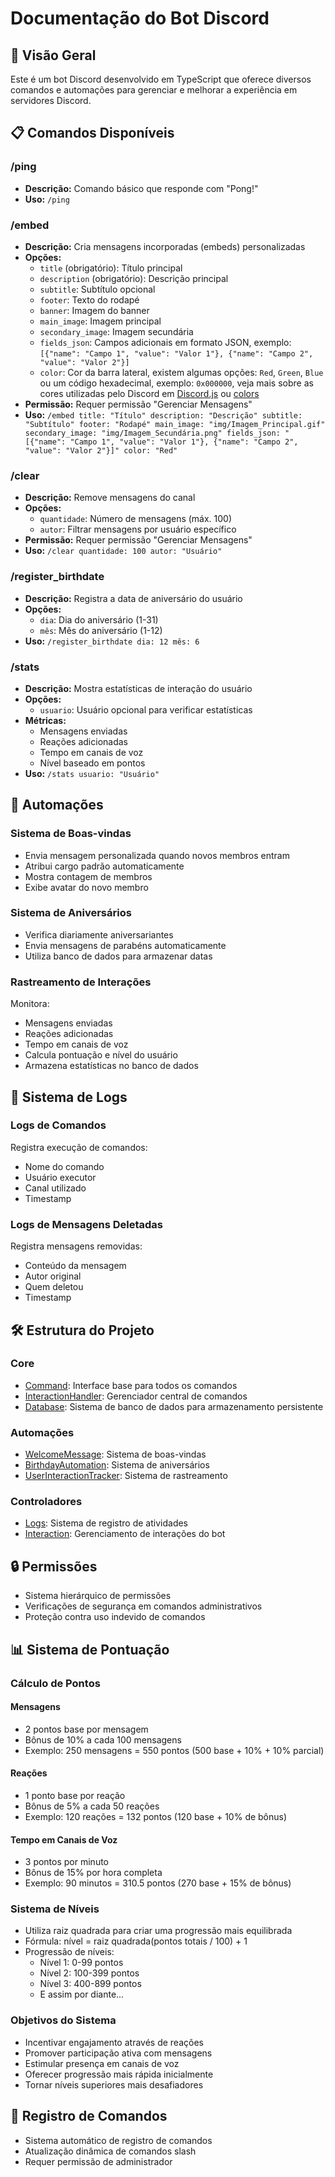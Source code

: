 # Documentação do Bot Discord

## 🤖 Visão Geral

Este é um bot Discord desenvolvido em TypeScript que oferece diversos comandos e automações para gerenciar e melhorar a experiência em servidores Discord.

## 📋 Comandos Disponíveis

### /ping

-   **Descrição:** Comando básico que responde com "Pong!"
-   **Uso:** `/ping`

### /embed

-   **Descrição:** Cria mensagens incorporadas (embeds) personalizadas
-   **Opções:**
    -   `title` (obrigatório): Título principal
    -   `description` (obrigatório): Descrição principal
    -   `subtitle`: Subtítulo opcional
    -   `footer`: Texto do rodapé
    -   `banner`: Imagem do banner
    -   `main_image`: Imagem principal
    -   `secondary_image`: Imagem secundária
    -   `fields_json`: Campos adicionais em formato JSON, exemplo: `[{"name": "Campo 1", "value": "Valor 1"}, {"name": "Campo 2", "value": "Valor 2"}]`
    -   `color`: Cor da barra lateral, existem algumas opções: `Red`, `Green`, `Blue` ou um código hexadecimal, exemplo: `0x000000`, veja mais sobre as cores utilizadas pelo Discord em [Discord.js](https://discord.js.org/docs/packages/discord.js/14.16.3/Colors:Variable) ou [colors](./colors.md)
-   **Permissão:** Requer permissão "Gerenciar Mensagens"
-   **Uso:** `/embed title: "Título" description: "Descrição" subtitle: "Subtítulo" footer: "Rodapé" main_image: "img/Imagem_Principal.gif" secondary_image: "img/Imagem_Secundária.png" fields_json: "[{"name": "Campo 1", "value": "Valor 1"}, {"name": "Campo 2", "value": "Valor 2"}]" color: "Red"`

### /clear

-   **Descrição:** Remove mensagens do canal
-   **Opções:**
    -   `quantidade`: Número de mensagens (máx. 100)
    -   `autor`: Filtrar mensagens por usuário específico
-   **Permissão:** Requer permissão "Gerenciar Mensagens"
-   **Uso:** `/clear quantidade: 100 autor: "Usuário"`

### /register_birthdate

-   **Descrição:** Registra a data de aniversário do usuário
-   **Opções:**
    -   `dia`: Dia do aniversário (1-31)
    -   `mês`: Mês do aniversário (1-12)
-   **Uso:** `/register_birthdate dia: 12 mês: 6`

### /stats

-   **Descrição:** Mostra estatísticas de interação do usuário
-   **Opções:**
    -   `usuario`: Usuário opcional para verificar estatísticas
-   **Métricas:**
    -   Mensagens enviadas
    -   Reações adicionadas
    -   Tempo em canais de voz
    -   Nível baseado em pontos
-   **Uso:** `/stats usuario: "Usuário"`

## 🤖 Automações

### Sistema de Boas-vindas

-   Envia mensagem personalizada quando novos membros entram
-   Atribui cargo padrão automaticamente
-   Mostra contagem de membros
-   Exibe avatar do novo membro

### Sistema de Aniversários

-   Verifica diariamente aniversariantes
-   Envia mensagens de parabéns automaticamente
-   Utiliza banco de dados para armazenar datas

### Rastreamento de Interações

Monitora:

-   Mensagens enviadas
-   Reações adicionadas
-   Tempo em canais de voz
-   Calcula pontuação e nível do usuário
-   Armazena estatísticas no banco de dados

## 📝 Sistema de Logs

### Logs de Comandos

Registra execução de comandos:

-   Nome do comando
-   Usuário executor
-   Canal utilizado
-   Timestamp

### Logs de Mensagens Deletadas

Registra mensagens removidas:

-   Conteúdo da mensagem
-   Autor original
-   Quem deletou
-   Timestamp

## 🛠️ Estrutura do Projeto

### Core

-   [Command](./src/core/interface/command.ts): Interface base para todos os comandos
-   [InteractionHandler](./src/core/interaction/interaction_handler.ts): Gerenciador central de comandos
-   [Database](./src/core/database/mongodb.ts): Sistema de banco de dados para armazenamento persistente

### Automações

-   [WelcomeMessage](./src/automations/welcome_message.ts): Sistema de boas-vindas
-   [BirthdayAutomation](./src/automations/birthday.ts): Sistema de aniversários
-   [UserInteractionTracker](./src/automations/user_interaction_tracker.ts): Sistema de rastreamento

### Controladores

-   [Logs](./src/controllers/logs.ts): Sistema de registro de atividades
-   [Interaction](./src/controllers/interaction.ts): Gerenciamento de interações do bot

## 🔒 Permissões

-   Sistema hierárquico de permissões
-   Verificações de segurança em comandos administrativos
-   Proteção contra uso indevido de comandos

## 📊 Sistema de Pontuação

### Cálculo de Pontos

#### Mensagens

-   2 pontos base por mensagem
-   Bônus de 10% a cada 100 mensagens
-   Exemplo: 250 mensagens = 550 pontos (500 base + 10% + 10% parcial)

#### Reações

-   1 ponto base por reação
-   Bônus de 5% a cada 50 reações
-   Exemplo: 120 reações = 132 pontos (120 base + 10% de bônus)

#### Tempo em Canais de Voz

-   3 pontos por minuto
-   Bônus de 15% por hora completa
-   Exemplo: 90 minutos = 310.5 pontos (270 base + 15% de bônus)

### Sistema de Níveis

-   Utiliza raiz quadrada para criar uma progressão mais equilibrada
-   Fórmula: nível = raiz quadrada(pontos totais / 100) + 1
-   Progressão de níveis:
    -   Nível 1: 0-99 pontos
    -   Nível 2: 100-399 pontos
    -   Nível 3: 400-899 pontos
    -   E assim por diante...

### Objetivos do Sistema

-   Incentivar engajamento através de reações
-   Promover participação ativa com mensagens
-   Estimular presença em canais de voz
-   Oferecer progressão mais rápida inicialmente
-   Tornar níveis superiores mais desafiadores

## 🔄 Registro de Comandos

-   Sistema automático de registro de comandos
-   Atualização dinâmica de comandos slash
-   Requer permissão de administrador
